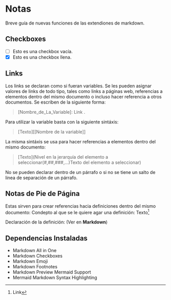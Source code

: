 # Notas
Breve guía de nuevas funciones de las extendiones de markdown.
## Checkboxes
- [ ] Esto es una checkbox vacía.
- [x] Esto es una checkbox llena.
## Links
Los links se declaran como si fueran variables. Se les pueden asignar valores de links de todo tipo, tales como links a páginas web, referencias a elementos dentro del mismo documento o incluso hacer referencia a otros documentos. Se escriben de la siguiente forma:
>[Nombre_de_La_Variable]: Link .

Para utilizar la variable basta con la siguiente sintáxis:
>[Texto][[Nombre de la variable]]

La misma sintáxis se usa para hacer referencias a elementos dentro del mismo documento:
>[Texto](Nivel en la jerarquía del elemento a seleccionar(#,##,###,...)Texto del elemento a seleccionar)

No se pueden declarar dentro de un párrafo o si no se tiene un salto de linea de separación de un párrafo.
## Notas de Pie de Página
Estas sirven para crear referencias hacia definiciones dentro del mismo documento:
Condepto al que se le quiere agar una definición:
Texto[^1]

Declaración de la definición: (Ver en __Markdown__)
>[^1]: Link
## Dependencias Instaladas
- Markdown All in One
- Markdown Checkboxes
- Markdown Emoji
- Markdown Footnotes
- Markdown Preview Mermaid Support
- Mermaid Markdown Syntax Highlighting